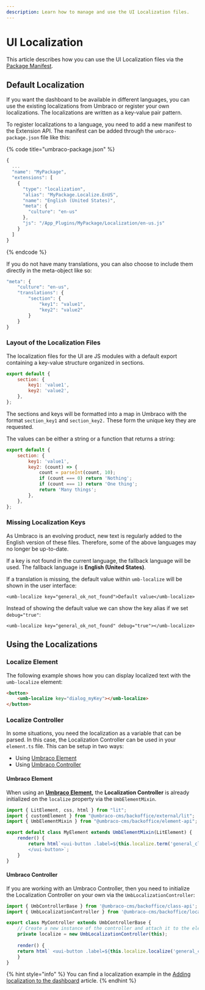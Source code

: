 ```yaml
---
description: Learn how to manage and use the UI Localization files.
---
```


# UI Localization

This article describes how you can use the UI Localization files via the [Package Manifest](../package-manifest.md).

## Default Localization

If you want the dashboard to be available in different languages, you can use the existing localizations from Umbraco or register your own localizations. The localizations are written as a key-value pair pattern.

To register localizations to a language, you need to add a new manifest to the Extension API. The manifest can be added through the `umbraco-package.json` file like this:

{% code title="umbraco-package.json" %}
```typescript
{
  ...
  "name": "MyPackage",
  "extensions": [
    {
      "type": "localization",
      "alias": "MyPackage.Localize.EnUS",
      "name": "English (United States)",
      "meta": {
        "culture": "en-us"
      },
      "js": "/App_Plugins/MyPackage/Localization/en-us.js"
    }
  ]
}
```
{% endcode %}

If you do not have many translations, you can also choose to include them directly in the meta-object like so:

```typescript
"meta": {
	"culture": "en-us",
	"translations": {
		"section": {
			"key1": "value1",
			"key2": "value2"
		}
	}
}
```

### Layout of the Localization Files

The localization files for the UI are JS modules with a default export containing a key-value structure organized in sections.

```js
export default {
	section: {
		key1: 'value1',
		key2: 'value2',
	},
};
```

The sections and keys will be formatted into a map in Umbraco with the format `section_key1` and `section_key2.` These form the unique key they are requested.

The values can be either a string or a function that returns a string:

```js
export default {
	section: {
		key1: 'value1',
		key2: (count) => {
			count = parseInt(count, 10);
			if (count === 0) return 'Nothing';
			if (count === 1) return 'One thing';
			return 'Many things';
		},
	},
};	
```

### Missing Localization Keys

As Umbraco is an evolving product, new text is regularly added to the English version of these files. Therefore, some of the above languages may no longer be up-to-date.

If a key is not found in the current language, the fallback language will be used. The fallback language is **English (United States)**.

If a translation is missing, the default value within `umb-localize` will be shown in the user interface:

```markup
<umb-localize key="general_ok_not_found">Default value</umb-localize>
```

Instead of showing the default value we can show the key alias if we set `debug="true"`:

```markup
<umb-localize key="general_ok_not_found" debug="true"></umb-localize>
```

## Using the Localizations

### Localize Element

The following example shows how you can display localized text with the `umb-localize` element:

```html
<button>
    <umb-localize key="dialog_myKey"></umb-localize>
</button>
```

### **Localize Controller**

In some situations, you need the localization as a variable that can be parsed. In this case, the Localization Controller can be used in your `element.ts` file. This can be setup in two ways:

* Using [Umbraco Element](ui-localization.md#umbraco-element)
* Using [Umbraco Controller](ui-localization.md#umbraco-controller)

#### Umbraco Element

When using an [**Umbraco Element**](../umbraco-element/)**,** the **Localization Controller** is already initialized on the `localize` property via the `UmbElementMixin`.

```typescript
import { LitElement, css, html } from "lit";
import { customElement } from "@umbraco-cms/backoffice/external/lit";
import { UmbElementMixin } from "@umbraco-cms/backoffice/element-api";

export default class MyElement extends UmbElementMixin(LitElement) {
    render() {
        return html`<uui-button .label=${this.localize.term('general_close')}>
        </uui-button>`;
    }
}
```

#### Umbraco Controller

If you are working with an Umbraco Controller, then you need to initialize the Localization Controller on your own via the `UmbLocalizationController`:

```typescript
import { UmbControllerBase } from '@umbraco-cms/backoffice/class-api';
import { UmbLocalizationController } from '@umbraco-cms/backoffice/localization-api';

export class MyController extends UmbControllerBase {
    // Create a new instance of the controller and attach it to the element
    private localize = new UmbLocalizationController(this);
    
    render() {
	return html` <uui-button .label=${this.localize.localize('general_close')}></uui-button> `;
	}
}
```

{% hint style="info" %}
You can find a localization example in the [Adding localization to the dashboard](../../tutorials/creating-a-custom-dashboard/adding-localization-to-the-dashboard.md) article.
{% endhint %}
